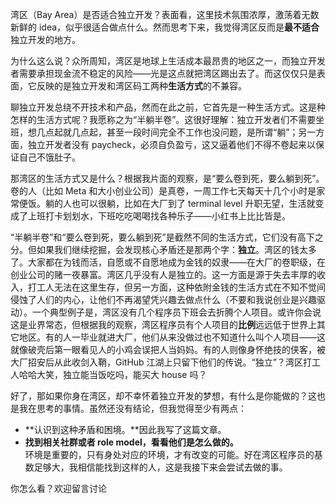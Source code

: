 湾区（Bay Area）是否适合独立开发？表面看，这里技术氛围浓厚，激荡着无数新鲜的 idea，似乎很适合做点什么。然而思考下来，我觉得湾区反而是**最不适合**独立开发的地方。

为什么这么说？众所周知，湾区是地球上生活成本最昂贵的地区之一，而独立开发者需要承担现金流不稳定的风险——光是这点就把湾区踢出去了。而这仅仅只是表面，它反映的是独立开发和湾区码工两种**生活方式**的不兼容。

聊独立开发总绕不开技术和产品，然而在此之前，它首先是一种生活方式。这是种怎样的生活方式呢？我愿称之为“半躺半卷”。这很好理解：独立开发者们不需要坐班，想几点起就几点起，甚至一段时间完全不工作也没问题，是所谓“躺”；另一方面，独立开发者没有 paycheck，必须自负盈亏，这又逼着他们不得不卷起来以保证自己不饿肚子。

那湾区的生活方式又是什么？根据我片面的观察，是“要么卷到死，要么躺到死”。卷的人（比如 Meta 和大小创业公司）是真卷，一周工作七天每天十几个小时是家常便饭。躺的人也可以很躺，比如在大厂到了 terminal level 升职无望，生活就变成了上班打卡划划水，下班吃吃喝喝找各种乐子——小红书上比比皆是。

“半躺半卷”和“要么卷到死，要么躺到死”是截然不同的生活方式，它们没有高下之分。但如果我们继续挖掘，会发现核心矛盾还是那两个字：**独立**。湾区的钱太多了。大家都在为钱而活，自愿或不自愿地成为金钱的奴隶——在大厂的卷职级，在创业公司的赌一夜暴富。湾区几乎没有人是独立的。这一方面是源于失去丰厚的收入，打工人无法在这里生存，但另一方面，这种依附金钱的生活方式在不知不觉间侵蚀了人们的内心，让他们不再渴望凭兴趣去做点什么（不要和我说创业是兴趣驱动）。一个典型例子是，湾区没有几个程序员下班会去折腾个人项目。或许你会说这是业界常态，但根据我的观察，湾区程序员有个人项目的**比例**远远低于世界上其它地区。有的人一毕业就进大厂，他们从来没做过也不知道什么叫个人项目——这就像破壳后第一眼看见人的小鸡会误把人当妈妈。有的人则像身怀绝技的侠客，被大厂招安后从此收剑入鞘，GitHub 江湖上只留下他们的传说。“独立”？湾区打工人哈哈大笑，独立能当饭吃吗，能买大 house 吗？

好了，那如果你身在湾区，却不幸怀着独立开发的梦想，有什么是你能做的？这也是我在思考的事情。虽然还没有结论，但我觉得至少有两点：

- **认识到这种矛盾和困境。**因此我写了这篇文章。
- **找到相关社群或者 role model，看看他们是怎么做的。**  
  环境是重要的，只有身处对应的环境，才有改变的可能。好在湾区程序员的基数足够大，我相信能找到这样的人，这是我接下来会尝试去做的事。

你怎么看？欢迎留言讨论